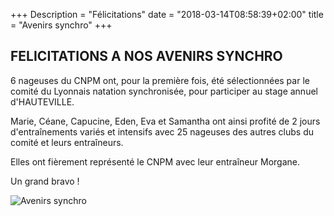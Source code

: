 +++
Description = "Félicitations"
date = "2018-03-14T08:58:39+02:00"
title = "Avenirs synchro"
+++

## FELICITATIONS A NOS AVENIRS SYNCHRO


6 nageuses du CNPM ont, pour la première fois, été sélectionnées par le comité du Lyonnais natation synchronisée, pour participer au stage annuel d'HAUTEVILLE.

Marie, Céane, Capucine, Eden, Eva et Samantha ont ainsi profité de 2 jours d'entraînements variés et intensifs avec 25 nageuses des autres clubs du comité et leurs entraîneurs.

Elles ont fièrement représenté le CNPM avec leur entraîneur Morgane.

Un grand bravo !

<img src="/img/20180314-synchro.jpg" class="img-responsive img-center" alt="Avenirs synchro">
